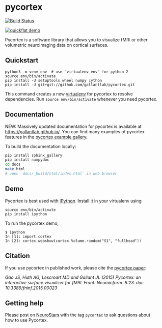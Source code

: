 pycortex
========
[![Build Status](https://travis-ci.org/gallantlab/pycortex.svg?branch=master)](https://travis-ci.org/gallantlab/pycortex)

[![quickflat demo](https://raw.github.com/jamesgao/pycortex/master/docs/wn_med.png)](https://gallantlab.github.io/)

Pycortex is a software library that allows you to visualize fMRI or other volumetric neuroimaging data on cortical surfaces.

Quickstart
----------
```
python3 -m venv env  # use `virtualenv env` for python 2
source env/bin/activate
pip install -U setuptools wheel numpy cython
pip install -U git+git://github.com/gallantlab/pycortex.git
```
This command creates a new [virtualenv](https://docs.python.org/3/library/venv.html) for pycortex to resolve dependencies. Run `source env/bin/activate` whenever you need pycortex.

Documentation
-------------
NEW: Massively updated documentation for pycortex is available at https://gallantlab.github.io/. You can find many examples of pycortex features in the [pycortex example gallery](https://gallantlab.github.io/auto_examples/index.html).

To build the documentation locally:
```bash
pip install sphinx_gallery
pip install numpydoc
cd docs
make html
# open `docs/_build/html/index.html` in web browser
```

Demo
----
Pycortex is best used with [IPython](http://www.ipython.org/). Install it in your virtualenv using 
```
source env/bin/activate
pip install ipython
```
To run the pycortex demo,
```
$ ipython
In [1]: import cortex
In [2]: cortex.webshow(cortex.Volume.random("S1", "fullhead"))
```

Citation
--------
If you use pycortex in published work, please cite the [pycortex paper](http://dx.doi.org/10.3389/fninf.2015.00023):

_Gao JS, Huth AG, Lescroart MD and Gallant JL (2015) Pycortex: an interactive surface visualizer for fMRI. Front. Neuroinform. 9:23. doi: 10.3389/fninf.2015.00023_

Getting help
-----------
Please post on [NeuroStars](https://neurostars.org/) with the tag `pycortex` to 
ask questions about how to use Pycortex.
